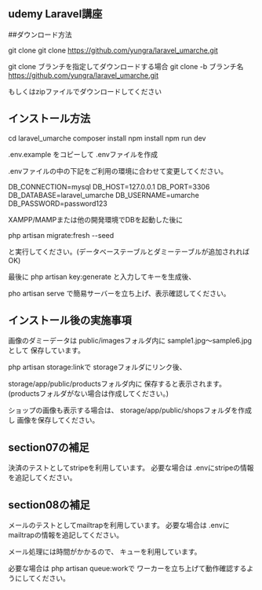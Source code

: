 ## udemy Laravel講座

##ダウンロード方法

git clone
git clone https://github.com/yungra/laravel_umarche.git

git clone ブランチを指定してダウンロードする場合
git clone -b ブランチ名 https://github.com/yungra/laravel_umarche.git

もしくはzipファイルでダウンロードしてください

## インストール方法

cd laravel_umarche
composer install
npm install
npm run dev

.env.example をコピーして .envファイルを作成

.envファイルの中の下記をご利用の環境に合わせて変更してください。

DB_CONNECTION=mysql
DB_HOST=127.0.0.1
DB_PORT=3306
DB_DATABASE=laravel_umarche
DB_USERNAME=umarche
DB_PASSWORD=password123

XAMPP/MAMPまたは他の開発環境でDBを起動した後に

php artisan migrate:fresh --seed

と実行してください。(データベーステーブルとダミーテーブルが追加されればOK)

最後に
php artisan key:generate
と入力してキーを生成後、

pho artisan serve
で簡易サーバーを立ち上げ、表示確認してください。


## インストール後の実施事項

画像のダミーデータは
public/imagesフォルダ内に
sample1.jpg〜sample6.jpgとして
保存しています。

php artisan storage:linkで
storageフォルダにリンク後、

storage/app/public/productsフォルダ内に
保存すると表示されます。
(productsフォルダがない場合は作成してください。)

ショップの画像も表示する場合は、
storage/app/public/shopsフォルダを作成し
画像を保存してください。

## section07の補足

決済のテストとしてstripeを利用しています。
必要な場合は .envにstripeの情報を追記してください。

## section08の補足

メールのテストとしてmailtrapを利用しています。
必要な場合は .envにmailtrapの情報を追記してください。

メール処理には時間がかかるので、
キューを利用しています。

必要な場合は php artisan queue:workで
ワーカーを立ち上げて動作確認するようにしてください。
